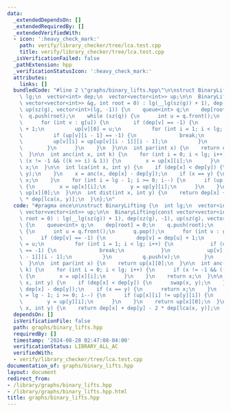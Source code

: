 ```yaml
---
data:
  _extendedDependsOn: []
  _extendedRequiredBy: []
  _extendedVerifiedWith:
  - icon: ':heavy_check_mark:'
    path: verify/library_checker/tree/lca.test.cpp
    title: verify/library_checker/tree/lca.test.cpp
  _isVerificationFailed: false
  _pathExtension: hpp
  _verificationStatusIcon: ':heavy_check_mark:'
  attributes:
    links: []
  bundledCode: "#line 2 \"graphs/binary_lifts.hpp\"\n\nstruct BinaryLifting {\n  int\
    \ lg;\n  vector<int> dep;\n  vector<vector<int>> up;\n\n  BinaryLifting(const\
    \ vector<vector<int>> &g, int root = 0) : lg(__lg(sz(g)) + 1), dep(sz(g), -1),\
    \ up(sz(g), vector<int>(lg, -1)) {\n    queue<int> q;\n    dep[root] = 0;\n  \
    \  q.push(root);\n    while (sz(q)) {\n      int u = q.front();\n      q.pop();\n\
    \      for (int v : g[u]) {\n        if (dep[v] == -1) {\n          dep[v] = dep[u]\
    \ + 1;\n          up[v][0] = u;\n          for (int i = 1; i < lg; i++) {\n  \
    \          if (up[v][i - 1] == -1) {\n              break;\n            }\n  \
    \          up[v][i] = up[up[v][i - 1]][i - 1];\n          }\n          q.push(v);\n\
    \        }\n      }\n    }\n  }\n\n  int par(int x) {\n    return up[x][0];\n\
    \  }\n\n  int anc(int x, int k) {\n    for (int i = 0; i < lg; i++) {\n      if\
    \ (x != -1 && ((k >> i) & 1)) {\n        x = up[x][i];\n      }\n    }\n    return\
    \ x;\n  }\n\n  int lca(int x, int y) {\n    if (dep[x] < dep[y]) {\n      swap(x,\
    \ y);\n    }\n    x = anc(x, dep[x] - dep[y]);\n    if (x == y) {\n      return\
    \ x;\n    }\n    for (int i = lg - 1; i >= 0; i--) {\n      if (up[x][i] != up[y][i])\
    \ {\n        x = up[x][i];\n        y = up[y][i];\n      }\n    }\n    return\
    \ up[x][0];\n  }\n\n  int dist(int x, int y) {\n    return dep[x] + dep[y] - 2\
    \ * dep[lca(x, y)];\n  }\n};\n"
  code: "#pragma once\n\nstruct BinaryLifting {\n  int lg;\n  vector<int> dep;\n \
    \ vector<vector<int>> up;\n\n  BinaryLifting(const vector<vector<int>> &g, int\
    \ root = 0) : lg(__lg(sz(g)) + 1), dep(sz(g), -1), up(sz(g), vector<int>(lg, -1))\
    \ {\n    queue<int> q;\n    dep[root] = 0;\n    q.push(root);\n    while (sz(q))\
    \ {\n      int u = q.front();\n      q.pop();\n      for (int v : g[u]) {\n  \
    \      if (dep[v] == -1) {\n          dep[v] = dep[u] + 1;\n          up[v][0]\
    \ = u;\n          for (int i = 1; i < lg; i++) {\n            if (up[v][i - 1]\
    \ == -1) {\n              break;\n            }\n            up[v][i] = up[up[v][i\
    \ - 1]][i - 1];\n          }\n          q.push(v);\n        }\n      }\n    }\n\
    \  }\n\n  int par(int x) {\n    return up[x][0];\n  }\n\n  int anc(int x, int\
    \ k) {\n    for (int i = 0; i < lg; i++) {\n      if (x != -1 && ((k >> i) & 1))\
    \ {\n        x = up[x][i];\n      }\n    }\n    return x;\n  }\n\n  int lca(int\
    \ x, int y) {\n    if (dep[x] < dep[y]) {\n      swap(x, y);\n    }\n    x = anc(x,\
    \ dep[x] - dep[y]);\n    if (x == y) {\n      return x;\n    }\n    for (int i\
    \ = lg - 1; i >= 0; i--) {\n      if (up[x][i] != up[y][i]) {\n        x = up[x][i];\n\
    \        y = up[y][i];\n      }\n    }\n    return up[x][0];\n  }\n\n  int dist(int\
    \ x, int y) {\n    return dep[x] + dep[y] - 2 * dep[lca(x, y)];\n  }\n};\n"
  dependsOn: []
  isVerificationFile: false
  path: graphs/binary_lifts.hpp
  requiredBy: []
  timestamp: '2024-08-28 02:47:08-04:00'
  verificationStatus: LIBRARY_ALL_AC
  verifiedWith:
  - verify/library_checker/tree/lca.test.cpp
documentation_of: graphs/binary_lifts.hpp
layout: document
redirect_from:
- /library/graphs/binary_lifts.hpp
- /library/graphs/binary_lifts.hpp.html
title: graphs/binary_lifts.hpp
---
```

